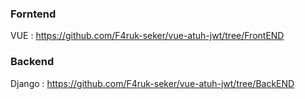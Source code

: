 ### Forntend 
VUE : https://github.com/F4ruk-seker/vue-atuh-jwt/tree/FrontEND
### Backend 
Django : https://github.com/F4ruk-seker/vue-atuh-jwt/tree/BackEND
